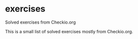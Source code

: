 # exercises
Solved exercises from Checkio.org

This is a small list of solved exercises mostly from Checkio.org.
